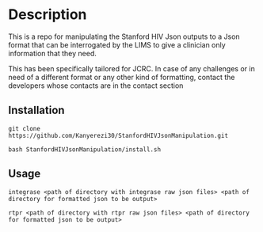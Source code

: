 # Description

This is a repo for manipulating the Stanford HIV Json outputs to a Json format that can be interrogated by the LIMS to give a clinician only information that they need. 

This has been specifically tailored for JCRC. In case of any challenges or in need of a different format or any other kind of formatting, contact the developers whose contacts are in the contact section


## Installation

```
git clone https://github.com/Kanyerezi30/StanfordHIVJsonManipulation.git

bash StanfordHIVJsonManipulation/install.sh

```

## Usage

```
integrase <path of directory with integrase raw json files> <path of directory for formatted json to be output>

rtpr <path of directory with rtpr raw json files> <path of directory for formatted json to be output>

```
